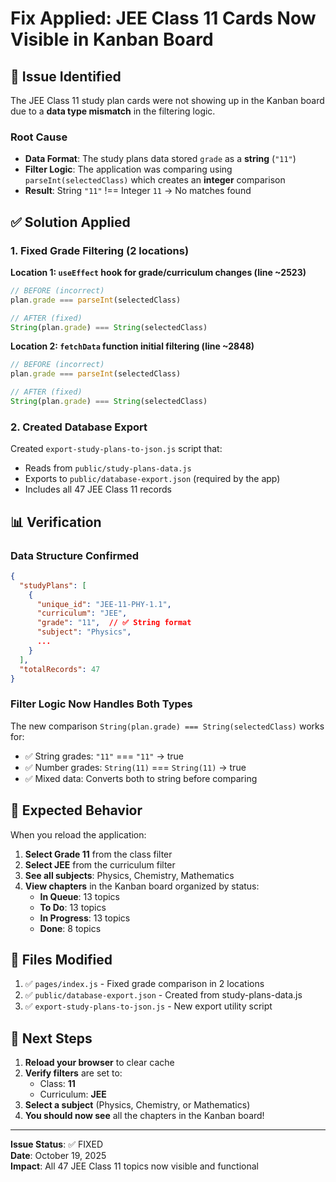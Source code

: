 # Fix Applied: JEE Class 11 Cards Now Visible in Kanban Board

## 🐛 Issue Identified

The JEE Class 11 study plan cards were not showing up in the Kanban board due to a **data type mismatch** in the filtering logic.

### Root Cause

- **Data Format**: The study plans data stored `grade` as a **string** (`"11"`)
- **Filter Logic**: The application was comparing using `parseInt(selectedClass)` which creates an **integer** comparison
- **Result**: String `"11"` !== Integer `11` → No matches found

## ✅ Solution Applied

### 1. Fixed Grade Filtering (2 locations)

**Location 1: `useEffect` hook for grade/curriculum changes (line ~2523)**
```javascript
// BEFORE (incorrect)
plan.grade === parseInt(selectedClass)

// AFTER (fixed)
String(plan.grade) === String(selectedClass)
```

**Location 2: `fetchData` function initial filtering (line ~2848)**
```javascript
// BEFORE (incorrect)
plan.grade === parseInt(selectedClass)

// AFTER (fixed)
String(plan.grade) === String(selectedClass)
```

### 2. Created Database Export

Created `export-study-plans-to-json.js` script that:
- Reads from `public/study-plans-data.js`
- Exports to `public/database-export.json` (required by the app)
- Includes all 47 JEE Class 11 records

## 📊 Verification

### Data Structure Confirmed
```json
{
  "studyPlans": [
    {
      "unique_id": "JEE-11-PHY-1.1",
      "curriculum": "JEE",
      "grade": "11",  // ✅ String format
      "subject": "Physics",
      ...
    }
  ],
  "totalRecords": 47
}
```

### Filter Logic Now Handles Both Types
The new comparison `String(plan.grade) === String(selectedClass)` works for:
- ✅ String grades: `"11"` === `"11"` → true
- ✅ Number grades: `String(11)` === `String(11)` → true
- ✅ Mixed data: Converts both to string before comparing

## 🎯 Expected Behavior

When you reload the application:

1. **Select Grade 11** from the class filter
2. **Select JEE** from the curriculum filter  
3. **See all subjects**: Physics, Chemistry, Mathematics
4. **View chapters** in the Kanban board organized by status:
   - **In Queue**: 13 topics
   - **To Do**: 13 topics
   - **In Progress**: 13 topics
   - **Done**: 8 topics

## 📁 Files Modified

1. ✅ `pages/index.js` - Fixed grade comparison in 2 locations
2. ✅ `public/database-export.json` - Created from study-plans-data.js
3. ✅ `export-study-plans-to-json.js` - New export utility script

## 🚀 Next Steps

1. **Reload your browser** to clear cache
2. **Verify filters** are set to:
   - Class: **11**
   - Curriculum: **JEE**
3. **Select a subject** (Physics, Chemistry, or Mathematics)
4. **You should now see** all the chapters in the Kanban board!

---

**Issue Status**: ✅ FIXED  
**Date**: October 19, 2025  
**Impact**: All 47 JEE Class 11 topics now visible and functional
